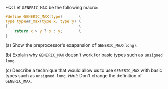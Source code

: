 *Q: Let `GENERIC_MAX` be the following macro:

```c
#define GENERIC_MAX(type)       \
type type##_max(type x, type y) \
{                               \
    return x > y ? x : y;       \
}
```

(a) Show the preprocessor's exapansion of `GENERIC_MAX(long)`.

(b) Explain why `GENERIC_MAX` doesn't work for basic types such as
`unsigned long`.

(c) Describe a technique that would allow us to use `GENERIC_MAX` with basic
types such as `unsigned long`. <em>Hint:</em> Don't change the definition of
`GENERIC_MAX`.
